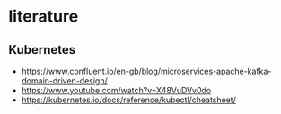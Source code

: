 # literature


## Kubernetes
- https://www.confluent.io/en-gb/blog/microservices-apache-kafka-domain-driven-design/
- https://www.youtube.com/watch?v=X48VuDVv0do
- https://kubernetes.io/docs/reference/kubectl/cheatsheet/
